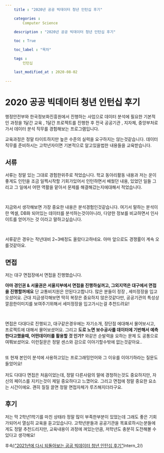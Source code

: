 ```yaml
---
    title : "2020년 공공 빅데이터 청년 인턴십 후기"

    categories : 
        Computer Science
    
    description : "2020년 공공 빅데이터 청년 인턴십 후기"

    toc : True

    toc_label : "목차"

    tags : 
        인턴십

    last_modified_at : 2020-08-02
 
---
```

# 2020 공공 빅데이터 청년 인턴십 후기

행정안전부와 한국정보화진흥원에서 진행하는 사업으로 데이터 분석에 필요한 기본적인 과정을 1달간 교육 , 1달간 프로젝트를 진행한 후 전국 공공기관 , 지자체, 중앙부처로가서 데이터 분석 직무를 경험해보는 프로그램입니다.

교육과정은 정말 타이트하지만 높은 수준의 실력을 요구하지는 않는것같습니다. 데이터 직무를 준비하시는 고학년자이면 기본적으로 알고있을법한 내용들을 교육받습니다.

## 서류 
서류는 정말 있는 그대로 경험한위주로 적었습니다. 학교 동아리활동 내용과 저는 운이좋게도 인턴을 조금 일찍시작할 기회가있어서 인턴하면서 배웠던 내용, 있었던 일들 그리고 그 일에서 어떤 역활을 맡아서 문제를 해결해갔는지에대해서 적었습니다.

<br/>

지금와서 생각해보면 가장 중요한 내용은 분석경험인것같습니다. 여기서 말하는 분석이란 엑셀, DB화 되어있는 데이터를 분석하는것이아니라, 다양한 정보를 비교하면서 인사이트를 얻어가는 것 이라고 말하고싶습니다. 

<br/>

서류같은 경우는 작년대비 2~3배정도 올랐다고하네요. 아마 앞으로도 경쟁률이 계속 오를것같아요.

## 면접

저는 대구 면접장에서 면접을 진행했습니다. <br/>

**아마 경인권 & 서울권은 서울지부에서 면접을 진행하실꺼고, 그외지역은 대구에서 면접을 진행할꺼에요** 단 교통비지원은 안된다고합니다. 많은 분들이 정장 , 세미정장을 입고오셨어요. 근대 지금생각해보면 딱히 복장은 중요하지 않은것같다만, 공공기관의 특성상 깔끔한이미지를 보여주기위해서 세미정장을 입고가시는걸 추천드려요!

<br/>

면접은 다대다로 진행되고, 대구같은경우에는 자기소개, 장단점 에대해서 물어보시고, 프로젝트에 대해서 물어보셨어요. 그리고  **도로 노면 보수공사를 데이터에 기반해서 예측한다고했을때, 어떤데이터를 활용할 것 인가?** 와같은 순발력을 요하는 문제 도 공통으로 여쭤보셨어요. 이런질문은 정말 센스와 감으로 이야기할수밖에 없는것같아요..

<br/>
또 현재 본인이 분석에 사용하고있는 프로그래밍언어와 그 이유를 이야기하라는 질문도 들었어요! 
<br/>

<br/>
저도 다대다 면접은 처음이었는데, 정말 다른사람의 말에 경청하는것도 중요하지만, 자신의 페이스를 지키는것이 제일 중요하다고 느꼈어요. 그리고 면접에 정말 중요한 요소는 시간이에요. 괜히 질질 끌면 정말 면접자체가 루즈해지더라구요.

## 후기
저는 막 2학년1학기를 마친 상태라 정말 많이 부족한부분이 있었는데 그래도 좋은 기회가되어서 열심히 교육을 듣고있습니다. 고학년분들과 공공기관을 목표로하시는분들에게도 정말 추천드리지만, 교육내용이 과정에 껴있는만큼, 저학년도 충분히 도전해볼 수 있다고 생각해요!

후속)["2021년에 다시 되돌아보는 공공 빅데이터 청년 인턴십 후기"](https://yangdongjae.github.io/life/LIFE)Intern_2/)